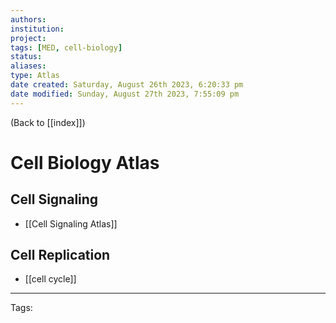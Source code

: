 ```yaml
---
authors: 
institution: 
project: 
tags: [MED, cell-biology]
status: 
aliases: 
type: Atlas
date created: Saturday, August 26th 2023, 6:20:33 pm
date modified: Sunday, August 27th 2023, 7:55:09 pm
---
```


(Back to [[index]])

# Cell Biology Atlas

## Cell Signaling
- [[Cell Signaling Atlas]]
## Cell Replication
- [[cell cycle]]

---
Tags: